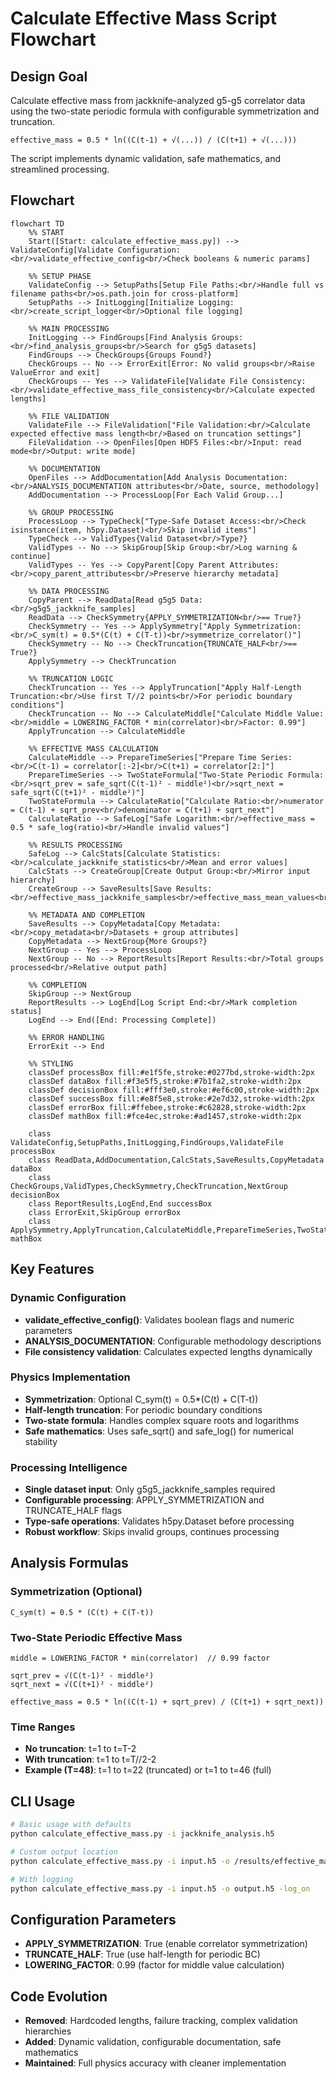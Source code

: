 # Calculate Effective Mass Script Flowchart

## Design Goal
Calculate effective mass from jackknife-analyzed g5-g5 correlator data
using the two-state periodic formula with configurable symmetrization
and truncation.

    effective_mass = 0.5 * ln((C(t-1) + √(...)) / (C(t+1) + √(...)))

The script implements dynamic validation, safe mathematics, and
streamlined processing.

## Flowchart

```mermaid
flowchart TD
    %% START
    Start([Start: calculate_effective_mass.py]) --> ValidateConfig[Validate Configuration:<br/>validate_effective_config<br/>Check booleans & numeric params]
    
    %% SETUP PHASE
    ValidateConfig --> SetupPaths[Setup File Paths:<br/>Handle full vs filename paths<br/>os.path.join for cross-platform]
    SetupPaths --> InitLogging[Initialize Logging:<br/>create_script_logger<br/>Optional file logging]
    
    %% MAIN PROCESSING
    InitLogging --> FindGroups[Find Analysis Groups:<br/>find_analysis_groups<br/>Search for g5g5 datasets]
    FindGroups --> CheckGroups{Groups Found?}
    CheckGroups -- No --> ErrorExit[Error: No valid groups<br/>Raise ValueError and exit]
    CheckGroups -- Yes --> ValidateFile[Validate File Consistency:<br/>validate_effective_mass_file_consistency<br/>Calculate expected lengths]
    
    %% FILE VALIDATION
    ValidateFile --> FileValidation["File Validation:<br/>Calculate expected effective mass length<br/>Based on truncation settings"]
    FileValidation --> OpenFiles[Open HDF5 Files:<br/>Input: read mode<br/>Output: write mode]
    
    %% DOCUMENTATION
    OpenFiles --> AddDocumentation[Add Analysis Documentation:<br/>ANALYSIS_DOCUMENTATION attributes<br/>Date, source, methodology]
    AddDocumentation --> ProcessLoop[For Each Valid Group...]
    
    %% GROUP PROCESSING
    ProcessLoop --> TypeCheck["Type-Safe Dataset Access:<br/>Check isinstance(item, h5py.Dataset)<br/>Skip invalid items"]
    TypeCheck --> ValidTypes{Valid Dataset<br/>Type?}
    ValidTypes -- No --> SkipGroup[Skip Group:<br/>Log warning & continue]
    ValidTypes -- Yes --> CopyParent[Copy Parent Attributes:<br/>copy_parent_attributes<br/>Preserve hierarchy metadata]
    
    %% DATA PROCESSING
    CopyParent --> ReadData[Read g5g5 Data:<br/>g5g5_jackknife_samples]
    ReadData --> CheckSymmetry{APPLY_SYMMETRIZATION<br/>== True?}
    CheckSymmetry -- Yes --> ApplySymmetry["Apply Symmetrization:<br/>C_sym(t) = 0.5*(C(t) + C(T-t))<br/>symmetrize_correlator()"]
    CheckSymmetry -- No --> CheckTruncation{TRUNCATE_HALF<br/>== True?}
    ApplySymmetry --> CheckTruncation
    
    %% TRUNCATION LOGIC
    CheckTruncation -- Yes --> ApplyTruncation["Apply Half-Length Truncation:<br/>Use first T//2 points<br/>For periodic boundary conditions"]
    CheckTruncation -- No --> CalculateMiddle["Calculate Middle Value:<br/>middle = LOWERING_FACTOR * min(correlator)<br/>Factor: 0.99"]
    ApplyTruncation --> CalculateMiddle
    
    %% EFFECTIVE MASS CALCULATION
    CalculateMiddle --> PrepareTimeSeries["Prepare Time Series:<br/>C(t-1) = correlator[:-2]<br/>C(t+1) = correlator[2:]"]
    PrepareTimeSeries --> TwoStateFormula["Two-State Periodic Formula:<br/>sqrt_prev = safe_sqrt(C(t-1)² - middle²)<br/>sqrt_next = safe_sqrt(C(t+1)² - middle²)"]
    TwoStateFormula --> CalculateRatio["Calculate Ratio:<br/>numerator = C(t-1) + sqrt_prev<br/>denominator = C(t+1) + sqrt_next"]
    CalculateRatio --> SafeLog["Safe Logarithm:<br/>effective_mass = 0.5 * safe_log(ratio)<br/>Handle invalid values"]
    
    %% RESULTS PROCESSING
    SafeLog --> CalcStats[Calculate Statistics:<br/>calculate_jackknife_statistics<br/>Mean and error values]
    CalcStats --> CreateGroup[Create Output Group:<br/>Mirror input hierarchy]
    CreateGroup --> SaveResults[Save Results:<br/>effective_mass_jackknife_samples<br/>effective_mass_mean_values<br/>effective_mass_error_values]
    
    %% METADATA AND COMPLETION
    SaveResults --> CopyMetadata[Copy Metadata:<br/>copy_metadata<br/>Datasets + group attributes]
    CopyMetadata --> NextGroup{More Groups?}
    NextGroup -- Yes --> ProcessLoop  
    NextGroup -- No --> ReportResults[Report Results:<br/>Total groups processed<br/>Relative output path]
    
    %% COMPLETION
    SkipGroup --> NextGroup
    ReportResults --> LogEnd[Log Script End:<br/>Mark completion status]
    LogEnd --> End([End: Processing Complete])
    
    %% ERROR HANDLING
    ErrorExit --> End
    
    %% STYLING
    classDef processBox fill:#e1f5fe,stroke:#0277bd,stroke-width:2px
    classDef dataBox fill:#f3e5f5,stroke:#7b1fa2,stroke-width:2px
    classDef decisionBox fill:#fff3e0,stroke:#ef6c00,stroke-width:2px
    classDef successBox fill:#e8f5e8,stroke:#2e7d32,stroke-width:2px
    classDef errorBox fill:#ffebee,stroke:#c62828,stroke-width:2px
    classDef mathBox fill:#fce4ec,stroke:#ad1457,stroke-width:2px
    
    class ValidateConfig,SetupPaths,InitLogging,FindGroups,ValidateFile processBox
    class ReadData,AddDocumentation,CalcStats,SaveResults,CopyMetadata dataBox
    class CheckGroups,ValidTypes,CheckSymmetry,CheckTruncation,NextGroup decisionBox
    class ReportResults,LogEnd,End successBox
    class ErrorExit,SkipGroup errorBox
    class ApplySymmetry,ApplyTruncation,CalculateMiddle,PrepareTimeSeries,TwoStateFormula,CalculateRatio,SafeLog mathBox
```

## Key Features

### Dynamic Configuration
- **validate_effective_config()**: Validates boolean flags and numeric
  parameters
- **ANALYSIS_DOCUMENTATION**: Configurable methodology descriptions  
- **File consistency validation**: Calculates expected lengths
  dynamically

### Physics Implementation
- **Symmetrization**: Optional C_sym(t) = 0.5*(C(t) + C(T-t))
- **Half-length truncation**: For periodic boundary conditions
- **Two-state formula**: Handles complex square roots and logarithms
- **Safe mathematics**: Uses safe_sqrt() and safe_log() for numerical
  stability

### Processing Intelligence
- **Single dataset input**: Only g5g5_jackknife_samples required
- **Configurable processing**: APPLY_SYMMETRIZATION and TRUNCATE_HALF
  flags
- **Type-safe operations**: Validates h5py.Dataset before processing
- **Robust workflow**: Skips invalid groups, continues processing

## Analysis Formulas

### Symmetrization (Optional)
```
C_sym(t) = 0.5 * (C(t) + C(T-t))
```

### Two-State Periodic Effective Mass
```
middle = LOWERING_FACTOR * min(correlator)  // 0.99 factor

sqrt_prev = √(C(t-1)² - middle²)
sqrt_next = √(C(t+1)² - middle²)

effective_mass = 0.5 * ln((C(t-1) + sqrt_prev) / (C(t+1) + sqrt_next))
```

### Time Ranges
- **No truncation**: t=1 to t=T-2
- **With truncation**: t=1 to t=T//2-2
- **Example (T=48)**: t=1 to t=22 (truncated) or t=1 to t=46 (full)

## CLI Usage

```bash
# Basic usage with defaults  
python calculate_effective_mass.py -i jackknife_analysis.h5

# Custom output location
python calculate_effective_mass.py -i input.h5 -o /results/effective_mass.h5

# With logging
python calculate_effective_mass.py -i input.h5 -o output.h5 -log_on
```

## Configuration Parameters
- **APPLY_SYMMETRIZATION**: True (enable correlator symmetrization)
- **TRUNCATE_HALF**: True (use half-length for periodic BC)  
- **LOWERING_FACTOR**: 0.99 (factor for middle value calculation)

## Code Evolution
- **Removed**: Hardcoded lengths, failure tracking, complex validation
  hierarchies
- **Added**: Dynamic validation, configurable documentation, safe
  mathematics
- **Maintained**: Full physics accuracy with cleaner implementation
